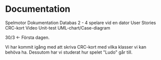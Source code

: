 # Documentation

Spelmotor
Dokumentation
Databas
2 - 4 spelare vid en dator
User Stories
CRC-kort
Video
Unit-test
UML-chart/Case-diagram



30/3 <- Första dagen.

Vi har kommit igång med att skriva CRC-kort med vilka klasser vi kan behöva ha. Dessutom har vi studerat hur spelet "Ludo" går till. 

